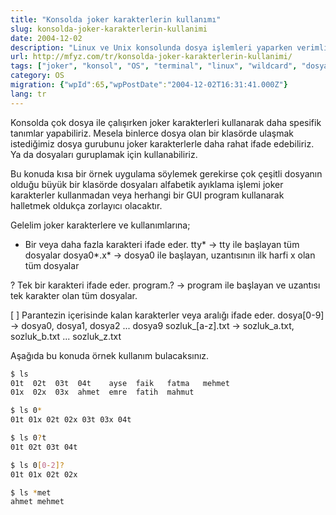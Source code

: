 ```yaml
---
title: "Konsolda joker karakterlerin kullanımı"
slug: konsolda-joker-karakterlerin-kullanimi
date: 2004-12-02
description: "Linux ve Unix konsolunda dosya işlemleri yaparken verimliliği artıran joker karakterlerin (*, ?, []) nasıl kullanılacağını öğrenin. Bu rehber, çok sayıda dosyayı kolayca yönetmek için pratik örnekler sunar."
url: http://mfyz.com/tr/konsolda-joker-karakterlerin-kullanimi/
tags: ["joker", "konsol", "OS", "terminal", "linux", "wildcard", "dosya yönetimi", "shell", "bash", "komut satırı"]
category: OS
migration: {"wpId":65,"wpPostDate":"2004-12-02T16:31:41.000Z"}
lang: tr
---
```


Konsolda çok dosya ile çalışırken joker karakterleri kullanarak daha spesifik tanımlar yapabiliriz. Mesela binlerce dosya olan bir klasörde ulaşmak istediğimiz dosya gurubunu joker karakterlerle daha rahat ifade edebiliriz. Ya da dosyaları guruplamak için kullanabiliriz.

Bu konuda kısa bir örnek uygulama söylemek gerekirse çok çeşitli dosyanın olduğu büyük bir klasörde dosyaları alfabetik ayıklama işlemi joker karakterler kullanmadan veya herhangi bir GUI program kullanarak halletmek oldukça zorlayıcı olacaktır.

Gelelim joker karakterlere ve kullanımlarına;

* Bir veya daha fazla karakteri ifade eder. tty* -> tty ile başlayan tüm dosyalar dosya0*.x* -> dosya0 ile başlayan, uzantısının ilk harfi x olan tüm dosyalar

? Tek bir karakteri ifade eder. program.? -> program ile başlayan ve uzantısı tek karakter olan tüm dosyalar.

[ ] Parantezin içerisinde kalan karakterler veya aralığı ifade eder. dosya[0-9] -> dosya0, dosya1, dosya2 ... dosya9 sozluk_[a-z].txt -> sozluk_a.txt, sozluk_b.txt ... sozluk_z.txt

Aşağıda bu konuda örnek kullanım bulacaksınız.
```sh
$ ls
01t  02t  03t  04t    ayse  faik   fatma   mehmet
01x  02x  03x  ahmet  emre  fatih  mahmut

$ ls 0*
01t 01x 02t 02x 03t 03x 04t

$ ls 0?t
01t 02t 03t 04t

$ ls 0[0-2]?
01t 01x 02t 02x

$ ls *met
ahmet mehmet

```
